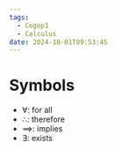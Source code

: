 ```yaml
---
tags:
  - Cegep1
  - Calculus
date: 2024-10-01T09:53:45
---
```


# Symbols

- $\forall$: for all
- $\therefore$: therefore
- $\implies$: implies
- $\exists$: exists